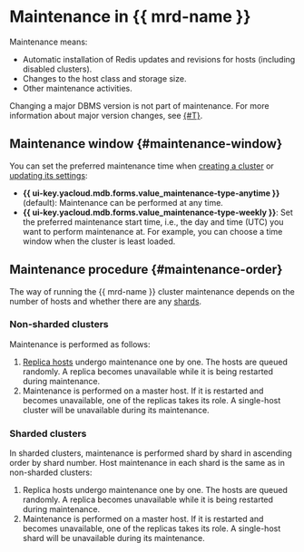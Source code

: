 # Maintenance in {{ mrd-name }}

Maintenance means:

* Automatic installation of Redis updates and revisions for hosts (including disabled clusters).
* Changes to the host class and storage size.
* Other maintenance activities.

Changing a major DBMS version is not part of maintenance. For more information about major version changes, see [{#T}](../operations/cluster-version-update.md).

## Maintenance window {#maintenance-window}

You can set the preferred maintenance time when [creating a cluster](../operations/cluster-create.md) or [updating its settings](../operations/update.md):

* **{{ ui-key.yacloud.mdb.forms.value_maintenance-type-anytime }}** (default): Maintenance can be performed at any time.
* **{{ ui-key.yacloud.mdb.forms.value_maintenance-type-weekly }}**: Set the preferred maintenance start time, i.e., the day and time (UTC) you want to perform maintenance at. For example, you can choose a time window when the cluster is least loaded.

## Maintenance procedure {#maintenance-order}

The way of running the {{ mrd-name }} cluster maintenance depends on the number of hosts and whether there are any [shards](sharding.md).

### Non-sharded clusters

Maintenance is performed as follows:

1. [Replica hosts](replication.md) undergo maintenance one by one. The hosts are queued randomly. A replica becomes unavailable while it is being restarted during maintenance.
1. Maintenance is performed on a master host. If it is restarted and becomes unavailable, one of the replicas takes its role. A single-host cluster will be unavailable during its maintenance.

### Sharded clusters

In sharded clusters, maintenance is performed shard by shard in ascending order by shard number. Host maintenance in each shard is the same as in non-sharded clusters:

1. Replica hosts undergo maintenance one by one. The hosts are queued randomly. A replica becomes unavailable while it is being restarted during maintenance.
1. Maintenance is performed on a master host. If it is restarted and becomes unavailable, one of the replicas takes its role. A single-host shard will be unavailable during its maintenance.

